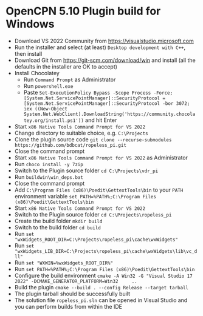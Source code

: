 # OpenCPN 5.10 Plugin build for Windows

- Download VS 2022 Community from https://visualstudio.microsoft.com
- Run the installer and select (at least) `Desktop development with C++`, then install
- Download Git from https://git-scm.com/download/win and install (all the defaults in the installer are OK to accept)
- Install Chocolatey
  - Run `Command Prompt` as Administrator
  - Run `powershell.exe`
  - Paste `Set-ExecutionPolicy Bypass -Scope Process -Force; [System.Net.ServicePointManager]::SecurityProtocol = [System.Net.ServicePointManager]::SecurityProtocol -bor 3072; iex ((New-Object System.Net.WebClient).DownloadString('https://community.chocolatey.org/install.ps1'))` and hit Enter
- Start `x86 Native Tools Command Prompt for VS 2022`
- Change directory to suitable choice, e.g. `C:\Projects`
- Clone the plugin source code `git clone --recurse-submodules https://github.com/bdbcat/ropeless_pi.git`
- Close the command prompt
- Start `x86 Native Tools Command Prompt for VS 2022` as Administrator
- Run `choco install -y 7zip`
- Switch to the Plugin source folder `cd C:\Projects\vdr_pi`
- Run `buildwin\win_deps.bat`
- Close the command prompt
- Add `C:\Program Files (x86)\Poedit\GettextTools\bin` to your `PATH` environment variable  `set PATH=%PATH%;C:\Program Files (x86)\Poedit\GettextTools\bin`
- Start `x86 Native Tools Command Prompt for VS 2022`
- Switch to the Plugin source folder `cd C:\Projects\ropeless_pi`
- Create the build folder `mkdir build`
- Switch to the build folder `cd build`
- Run `set "wxWidgets_ROOT_DIR=C:\Projects\ropeless_pi\cache\wxWidgets"`
- Run `set "wxWidgets_LIB_DIR=C:\Projects\ropeless_pi\cache\wxWidgets\lib\vc_dll"`
- Run `set "WXWIN=%wxWidgets_ROOT_DIR%"`
- Run `set PATH=%PATH%;C:\Program Files (x86)\Poedit\GettextTools\bin`
- Configure the build environment `cmake -A Win32 -G "Visual Studio 17 2022" -DCMAKE_GENERATOR_PLATFORM=Win32     ..`
- Build the plugin `cmake --build . --config Release --target tarball`
- The plugin tarball should be successfully built
- The solution file `ropeless_pi.sln` can be opened in Visual Studio and you can perform builds from within the IDE


